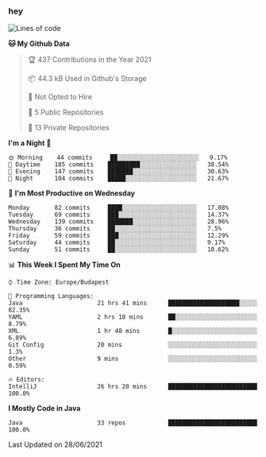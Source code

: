 ### hey

<!--START_SECTION:waka-->
![Lines of code](https://img.shields.io/badge/From%20Hello%20World%20I%27ve%20Written-50196%20lines%20of%20code-blue)

**🐱 My Github Data** 

> 🏆 437 Contributions in the Year 2021
 > 
> 📦 44.3 kB Used in Github's Storage 
 > 
> 🚫 Not Opted to Hire
 > 
> 📜 5 Public Repositories 
 > 
> 🔑 13 Private Repositories  
 > 
**I'm a Night 🦉** 

```text
🌞 Morning    44 commits     ██░░░░░░░░░░░░░░░░░░░░░░░   9.17% 
🌆 Daytime    185 commits    █████████░░░░░░░░░░░░░░░░   38.54% 
🌃 Evening    147 commits    ███████░░░░░░░░░░░░░░░░░░   30.63% 
🌙 Night      104 commits    █████░░░░░░░░░░░░░░░░░░░░   21.67%

```
📅 **I'm Most Productive on Wednesday** 

```text
Monday       82 commits     ████░░░░░░░░░░░░░░░░░░░░░   17.08% 
Tuesday      69 commits     ███░░░░░░░░░░░░░░░░░░░░░░   14.37% 
Wednesday    139 commits    ███████░░░░░░░░░░░░░░░░░░   28.96% 
Thursday     36 commits     ██░░░░░░░░░░░░░░░░░░░░░░░   7.5% 
Friday       59 commits     ███░░░░░░░░░░░░░░░░░░░░░░   12.29% 
Saturday     44 commits     ██░░░░░░░░░░░░░░░░░░░░░░░   9.17% 
Sunday       51 commits     ██░░░░░░░░░░░░░░░░░░░░░░░   10.62%

```


📊 **This Week I Spent My Time On** 

```text
⌚︎ Time Zone: Europe/Budapest

💬 Programming Languages: 
Java                     21 hrs 41 mins      ████████████████████░░░░░   82.35% 
YAML                     2 hrs 18 mins       ██░░░░░░░░░░░░░░░░░░░░░░░   8.79% 
XML                      1 hr 48 mins        █░░░░░░░░░░░░░░░░░░░░░░░░   6.89% 
Git Config               20 mins             ░░░░░░░░░░░░░░░░░░░░░░░░░   1.3% 
Other                    9 mins              ░░░░░░░░░░░░░░░░░░░░░░░░░   0.59%

🔥 Editors: 
IntelliJ                 26 hrs 20 mins      █████████████████████████   100.0%

```

**I Mostly Code in Java** 

```text
Java                     33 repos            █████████████████████████   100.0%

```



 Last Updated on 28/06/2021
<!--END_SECTION:waka-->
